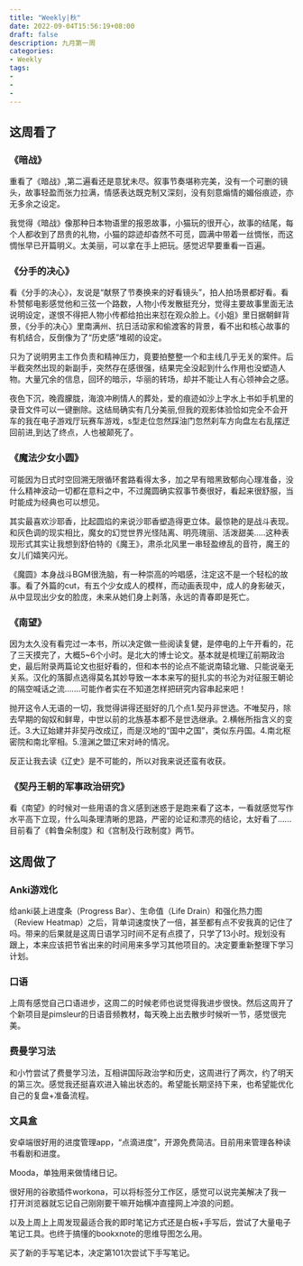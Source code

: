 ```yaml
---
title: "Weekly|秋"
date: 2022-09-04T15:56:19+08:00
draft: false
description: 九月第一周
categories: 
- Weekly
tags:
- 
-
-
---
```


## 这周看了

### 《暗战》

重看了《暗战》,第二遍看还是意犹未尽。叙事节奏堪称完美，没有一个可删的镜头，故事轻盈而张力拉满，情感表达既克制又深刻，没有刻意煽情的媚俗痕迹，亦无多余之设定。

我觉得《暗战》像那种日本物语里的报恩故事，小猫玩的很开心，故事的结尾，每个人都收到了昂贵的礼物，小猫的踪迹却杳然不可觅，圆满中带着一丝惆怅，而这惆怅早已开篇明义。太美丽，可以拿在手上把玩。感觉迟早要重看一百遍。

### 《分手的决心》

看《分手的决心》，友说是“献祭了节奏换来的好看镜头”，拍人拍场景都好看。看朴赞郁电影感觉他和三弦一个路数，人物小传发散挺充分，觉得主要故事里面无法说明设定，遂恨不得把人物小传都给拍出来怼在观众脸上。《小姐》里日据朝鲜背景，《分手的决心》里南满州、抗日活动家和偷渡客的背景，看不出和核心故事的有机结合，反倒像为了“历史感”堆砌的设定。

只为了说明男主工作负责和精神压力，竟要拍整整一个和主线几乎无关的案件。后半截突然出现的新副手，突然存在感很强，结果完全没起到什么作用也没塑造人物。大量冗余的信息，回环的暗示，华丽的转场，却并不能让人有心领神会之感。

夜色下沉，晚霞朦胧，海浪冲刷情人的葬处，爱的痕迹如沙上字水上书如手机里的录音文件可以一键删除。这结局确实有几分美丽,但我的观影体验恰如完全不会开车的我在电子游戏厅玩赛车游戏，s型走位忽然踩油门忽然刹车方向盘左右乱摆迂回前进,到达了终点，人也被颠死了。

### 《魔法少女小圆》

可能因为日式时空回溯无限循环套路看得太多，加之早有暗黑致郁向心理准备，没什么精神波动一切都在意料之中，不过魔圆确实叙事节奏很好，看起来很舒服，当时能成为经典也可以想见。

其实最喜欢沙耶香，比起圆焰的来说沙耶香塑造得更立体。最惊艳的是战斗表现。和灰色调的现实相比，魔女的幻觉世界光怪陆离、明亮瑰丽、活泼甜美.....这种表现形式其实让我想到舒伯特的《魔王》，肃杀北风里一串轻盈缭乱的音符，魔王的女儿们嬉笑闪光。

《魔圆》本身战斗BGM很洗脑，有一种崇高的吟唱感，注定这不是一个轻松的故事。看了外篇的cut，有五个少女成人的模样，而动画表现中，成人的身影破灭，从中显现出少女的脸庞，未来从她们身上剥落，永远的青春即是死亡。

### 《南望》

因为太久没有看完过一本书，所以决定做一些阅读复健，是停电的上午开看的，花了三天摸完了，大概5~6个小时。是北大的博士论文。基本就是梳理辽前期政治史，最后附录两篇论文也挺好看的，但和本书的论点不能说南辕北辙、只能说毫无关系。汉化的落脚点选得莫名其妙导致一本本来写的挺扎实的书沦为对征服王朝论的隔空喊话之流.......可能作者实在不知道怎样把研究内容串起来吧！ 

抛开这令人无语的一切，我觉得讲得还挺好的几个点1.契丹非世选。不唯契丹，除去早期的匈奴和鲜卑，中世以前的北族基本都不是世选继承。2.横帐所指含义的变迁。3.大辽始建并非契丹改成辽，而是汉地的“国中之国”，类似东丹国。4.南北枢密院和南北宰相。5.澶渊之盟辽宋对峙的情况。

反正让我去读《辽史》是不可能的，所以对我来说还蛮有收获。

### 《契丹王朝的军事政治研究》

看《南望》的时候对一些用语的含义感到迷惑于是跑来看了这本，一看就感觉写作水平高下立现，什么叫条理清晰的思路，严密的论证和漂亮的结论，太好看了......目前看了《斡鲁朵制度》和《宫制及行政制度》两节。

## 这周做了

### Anki游戏化

给anki装上进度条（Progress Bar）、生命值（Life Drain）和强化热力图（Review Heatmap）之后，背单词速度快了一倍，甚至都有点不安我真的记住了吗。带来的后果就是这周日语学习时间不足有点摸了，只学了13小时。规划没有跟上，本来应该把节省出来的时间用来多学习其他项目的。决定要重新整理下学习计划。

### 口语

上周有感觉自己口语进步，这周二的时候老师也说觉得我进步很快。然后这周开了个新项目是pimsleur的日语音频教材，每天晚上出去散步时候听一节，感觉很完美。

### 费曼学习法

和小竹尝试了费曼学习法，互相讲国际政治学和历史，这周进行了两次，约了明天的第三次。感觉我还挺喜欢进入输出状态的。希望能长期坚持下来，也希望能优化自己的复盘+准备流程。

### 文具盒

安卓端很好用的进度管理app，“点滴进度”，开源免费简洁。目前用来管理各种读书看剧和进度。

Mooda，单独用来做情绪日记。

很好用的谷歌插件workona，可以将标签分工作区，感觉可以说完美解决了我一打开浏览器就忘记自己刚刚要干嘛开始横冲直撞网上冲浪的问题。

以及上周上上周发现最适合我的即时笔记方式还是白板+手写后，尝试了大量电子笔记工具。也终于搞懂的bookxnote的思维导图怎么用。

买了新的手写笔记本，决定第101次尝试下手写笔记。






